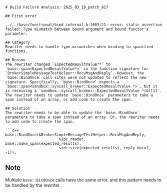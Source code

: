 ```
# Build Failure Analysis: 2025_03_19_patch_917

## First error

../../base/functional/bind_internal.h:1603:21: error: static assertion failed: Type mismatch between bound argument and bound functor's parameter.

## Category
Rewriter needs to handle type mismatches when binding to spanified functions.

## Reason
The rewriter changed `ExpectedResultValue**` to `base::span<ExpectedResultValue*>` in the function signature for `BrokerSimpleMessageTestHelper::RecvMsgAndReply`. However, the `base::BindOnce` call sites were not updated to reflect the new signature. Specifically, `base::BindOnce` expects a `base::span<sandbox::syscall_broker::ExpectedResultValue *>`, but it is receiving a `sandbox::syscall_broker::ExpectedResultValue *(&)[1]`. The rewriter needs to update `base::BindOnce` parameters to take a span instead of an array, or add code to create the span.

## Solution
The rewriter needs to be able to update the `base::BindOnce` parameters to take a span instead of an array. Or, the rewriter needs to add code to create the span.

```c++
base::BindOnce(&BrokerSimpleMessageTestHelper::RecvMsgAndReply,
                        &ipc_reader, base::make_span(expected_results),
                        std::size(expected_results), reply_data1, -1));
```

## Note
Multiple `base::BindOnce` calls have the same error, and this pattern needs to be handled by the rewriter.